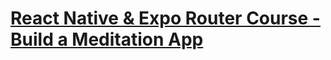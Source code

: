 # [React Native & Expo Router Course - Build a Meditation App](https://www.youtube.com/watch?v=9UKCv9T_rIo)
